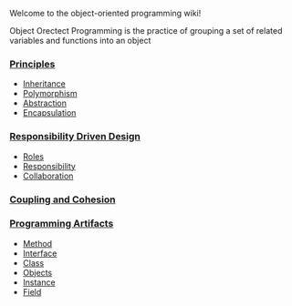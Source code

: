 Welcome to the object-oriented programming wiki!

Object Orectect Programming is the practice of grouping a set of related variables and functions into an object

### [Principles](Principles )
* [Inheritance](Principles )
* [Polymorphism](Principles )
* [Abstraction](Principles )
* [Encapsulation](Principles )

### [Responsibility Driven Design](Responsibility-Driven-Design)
* [Roles](Responsibility-Driven-Design)
* [Responsibility](Responsibility-Driven-Design)
* [Collaboration](Responsibility-Driven-Design)

### [Coupling and Cohesion](Coupling-and-Cohesion)

### [Programming Artifacts](Programming-Artifacts)
* [Method](Programming-Artifacts)
* [Interface](Programming-Artifacts)
* [Class](Programming-Artifacts)
* [Objects](Programming-Artifacts)
* [Instance](Programming-Artifacts)
* [Field](Programming-Artifacts)
